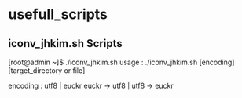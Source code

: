 # usefull_scripts

## iconv_jhkim.sh Scripts

[root@admin ~]$ ./iconv_jhkim.sh 
usage : ./iconv_jhkim.sh [encoding] [target_directory or file]

encoding : utf8          | euckr
           euckr -> utf8 | utf8 -> euckr

